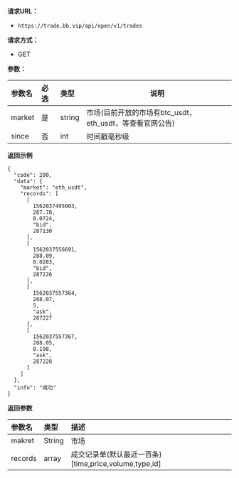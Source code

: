 

**请求URL：** 
- ` https://trade.bb.vip/api/open/v1/trades `
  
**请求方式：**
- GET 

**参数：** 

|参数名|必选|类型|说明|
|:----    |:---|:----- |-----   |
|market |  是  |    string   |    市场(目前开放的市场有btc_usdt，eth_usdt，等查看官网公告)   |
|since  |  否  |    int |  时间戳毫秒级 |

**返回示例**

``` 
{
  "code": 200,
  "data": {
    "market": "eth_usdt",
    "records": [
      [
        1562037495003,
        287.78,
        0.0724,
        "bid",
        287130
      ],
      [
        1562037556691,
        288.09,
        0.0283,
        "bid",
        287226
      ],
      [
        1562037557364,
        288.07,
        5,
        "ask",
        287227
      ],
      [
        1562037557367,
        288.05,
        0.198,
        "ask",
        287228
      ]
    ]
  },
  "info": "成功"
}

```


**返回参数**

| 参数名          | 类型   | 描述   |
| :----------- |  :--- | :--- |
| makret | String     | 市场 |
| records | array     | 成交记录单(默认最近一百条) [time,price,volume,type,id] |